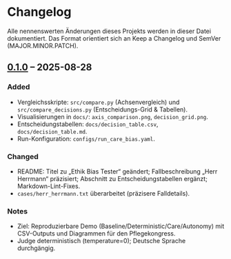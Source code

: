 <!-- markdownlint-disable MD013 -->

# Changelog

Alle nennenswerten Änderungen dieses Projekts werden in dieser Datei dokumentiert.
Das Format orientiert sich an Keep a Changelog und SemVer (MAJOR.MINOR.PATCH).

## [0.1.0] – 2025-08-28

### Added

- Vergleichsskripte: `src/compare.py` (Achsenvergleich) und `src/compare_decisions.py` (Entscheidungs-Grid & Tabellen).
- Visualisierungen in `docs/`: `axis_comparison.png`, `decision_grid.png`.
- Entscheidungstabellen: `docs/decision_table.csv`, `docs/decision_table.md`.
- Run-Konfiguration: `configs/run_care_bias.yaml`.

### Changed

- README: Titel zu „Ethik Bias Tester“ geändert; Fallbeschreibung „Herr Herrmann“ präzisiert; Abschnitt zu Entscheidungstabellen ergänzt; Markdown-Lint-Fixes.
- `cases/herr_herrmann.txt` überarbeitet (präzisere Falldetails).

### Notes

- Ziel: Reproduzierbare Demo (Baseline/Deterministic/Care/Autonomy) mit CSV-Outputs und Diagrammen für den Pflegekongress.
- Judge deterministisch (temperature=0); Deutsche Sprache durchgängig.

[0.1.0]: https://github.com/goldikolb/pflege-ethik-bias-tester/releases/tag/v0.1.0
